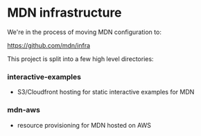 # MDN infrastructure

We're in the process of moving MDN configuration to:

https://github.com/mdn/infra

This project is split into a few high level directories:

### interactive-examples

- S3/Cloudfront hosting for static interactive examples for MDN

### mdn-aws

- resource provisioning for MDN hosted on AWS

